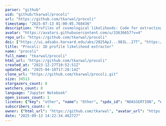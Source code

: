```yaml
---
parser: "github"
uid: "github/tkarwal/procoli"
url: "https://github.com/tkarwal/procoli"
timestamp: "2025-07-13 01:00:05.768436"
description: "Profiles of cosmological likelihoods: Code for extracting the 1D profile likelihood of a parameter using MontePython "
avatar: "https://avatars.githubusercontent.com/u/33636657?v=4"
repo_url: "https://github.com/tkarwal/procoli"
doi: ["https://ui.adsabs.harvard.edu/abs/2025ApJ...983L..27T", "https://ui.adsabs.harvard.edu/abs/2024arXiv240114225K", "https://ui.adsabs.harvard.edu/abs/2025ascl.soft06025K/abstract"]
title: "Procoli: 1D profile likelihood extractor"
name: "procoli"
full_name: "tkarwal/procoli"
html_url: "https://github.com/tkarwal/procoli"
created_at: "2023-12-27T10:52:51Z"
updated_at: "2025-04-18T17:28:14Z"
clone_url: "https://github.com/tkarwal/procoli.git"
size: 34513
stargazers_count: 8
watchers_count: 8
language: "Jupyter Notebook"
open_issues_count: 1
license: {"key": "other", "name": "Other", "spdx_id": "NOASSERTION", "url": null, "node_id": "MDc6TGljZW5zZTA="}
subscribers_count: 4
owner: {"html_url": "https://github.com/tkarwal", "avatar_url": "https://avatars.githubusercontent.com/u/33636657?v=4", "login": "tkarwal", "type": "User"}
date: "2025-09-13 14:22:34.462727"
---
```

